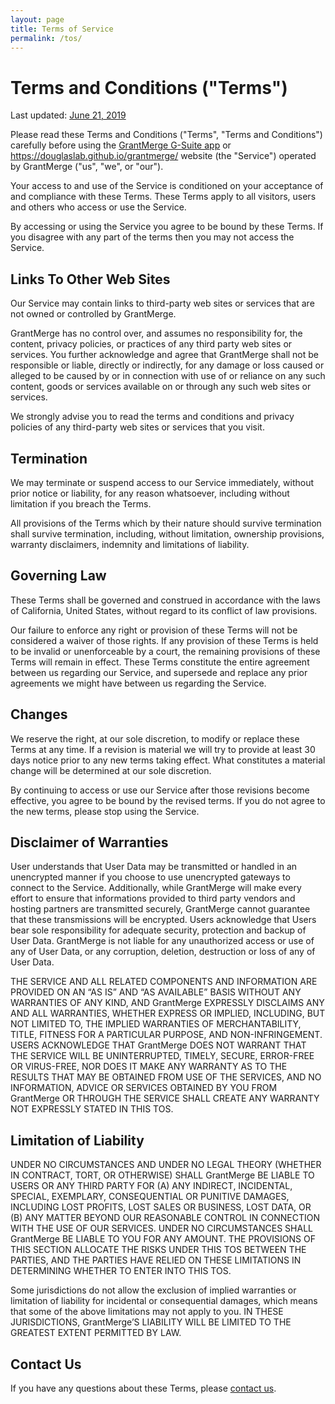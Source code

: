 ```yaml
---
layout: page
title: Terms of Service
permalink: /tos/
---
```


Terms and Conditions ("Terms")
==============================

Last updated: [June 21, 2019](https://github.com/douglaslab/grantmerge/commits/master/docs/tos.md)

Please read these Terms and Conditions ("Terms", "Terms and Conditions") carefully before using the [GrantMerge G-Suite app](https://gsuite.google.com/marketplace/app/grantmerge/317388607533) or https://douglaslab.github.io/grantmerge/ website (the "Service") operated by GrantMerge ("us", "we", or "our").

Your access to and use of the Service is conditioned on your acceptance of and compliance with these Terms. These Terms apply to all visitors, users and others who access or use the Service.

By accessing or using the Service you agree to be bound by these Terms. If you disagree with any part of the terms then you may not access the Service.


Links To Other Web Sites
------------------------

Our Service may contain links to third-party web sites or services that are not owned or controlled by GrantMerge.

GrantMerge has no control over, and assumes no responsibility for, the content, privacy policies, or practices of any third party web sites or services. You further acknowledge and agree that GrantMerge shall not be responsible or liable, directly or indirectly, for any damage or loss caused or alleged to be caused by or in connection with use of or reliance on any such content, goods or services available on or through any such web sites or services.

We strongly advise you to read the terms and conditions and privacy policies of any third-party web sites or services that you visit.


Termination
-----------

We may terminate or suspend access to our Service immediately, without prior notice or liability, for any reason whatsoever, including without limitation if you breach the Terms.

All provisions of the Terms which by their nature should survive termination shall survive termination, including, without limitation, ownership provisions, warranty disclaimers, indemnity and limitations of liability.


Governing Law
-------------

These Terms shall be governed and construed in accordance with the laws of California, United States, without regard to its conflict of law provisions.

Our failure to enforce any right or provision of these Terms will not be considered a waiver of those rights. If any provision of these Terms is held to be invalid or unenforceable by a court, the remaining provisions of these Terms will remain in effect. These Terms constitute the entire agreement between us regarding our Service, and supersede and replace any prior agreements we might have between us regarding the Service.


Changes
-------

We reserve the right, at our sole discretion, to modify or replace these Terms at any time. If a revision is material we will try to provide at least 30 days notice prior to any new terms taking effect. What constitutes a material change will be determined at our sole discretion.

By continuing to access or use our Service after those revisions become effective, you agree to be bound by the revised terms. If you do not agree to the new terms, please stop using the Service.


Disclaimer of Warranties
------------------------

User understands that User Data may be transmitted or handled in an unencrypted manner if you choose to use unencrypted gateways to connect to the Service. Additionally, while GrantMerge will make every effort to ensure that informations provided to third party vendors and hosting partners are transmitted securely, GrantMerge cannot guarantee that these transmissions will be encrypted. Users acknowledge that Users bear sole responsibility for adequate security, protection and backup of User Data. GrantMerge is not liable for any unauthorized access or use of any of User Data, or any corruption, deletion, destruction or loss of any of User Data.

THE SERVICE AND ALL RELATED COMPONENTS AND INFORMATION ARE PROVIDED ON AN “AS IS” AND “AS AVAILABLE” BASIS WITHOUT ANY WARRANTIES OF ANY KIND, AND GrantMerge EXPRESSLY DISCLAIMS ANY AND ALL WARRANTIES, WHETHER EXPRESS OR IMPLIED, INCLUDING, BUT NOT LIMITED TO, THE IMPLIED WARRANTIES OF MERCHANTABILITY, TITLE, FITNESS FOR A PARTICULAR PURPOSE, AND NON-INFRINGEMENT. USERS ACKNOWLEDGE THAT GrantMerge DOES NOT WARRANT THAT THE SERVICE WILL BE UNINTERRUPTED, TIMELY, SECURE, ERROR-FREE OR VIRUS-FREE, NOR DOES IT MAKE ANY WARRANTY AS TO THE RESULTS THAT MAY BE OBTAINED FROM USE OF THE SERVICES, AND NO INFORMATION, ADVICE OR SERVICES OBTAINED BY YOU FROM GrantMerge OR THROUGH THE SERVICE SHALL CREATE ANY WARRANTY NOT EXPRESSLY STATED IN THIS TOS.


Limitation of Liability
-----------------------

UNDER NO CIRCUMSTANCES AND UNDER NO LEGAL THEORY (WHETHER IN CONTRACT, TORT, OR OTHERWISE) SHALL GrantMerge BE LIABLE TO USERS OR ANY THIRD PARTY FOR (A) ANY INDIRECT, INCIDENTAL, SPECIAL, EXEMPLARY, CONSEQUENTIAL OR PUNITIVE DAMAGES, INCLUDING LOST PROFITS, LOST SALES OR BUSINESS, LOST DATA, OR (B) ANY MATTER BEYOND OUR REASONABLE CONTROL IN CONNECTION WITH THE USE OF OUR SERVICES. UNDER NO CIRCUMSTANCES SHALL GrantMerge BE LIABLE TO YOU FOR ANY AMOUNT. THE PROVISIONS OF THIS SECTION ALLOCATE THE RISKS UNDER THIS TOS BETWEEN THE PARTIES, AND THE PARTIES HAVE RELIED ON THESE LIMITATIONS IN DETERMINING WHETHER TO ENTER INTO THIS TOS.

Some jurisdictions do not allow the exclusion of implied warranties or limitation of liability for incidental or consequential damages, which means that some of the above limitations may not apply to you. IN THESE JURISDICTIONS, GrantMerge’S LIABILITY WILL BE LIMITED TO THE GREATEST EXTENT PERMITTED BY LAW.


Contact Us
----------

If you have any questions about these Terms, please [contact us](http://bionano.ucsf.edu/contact).

